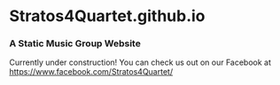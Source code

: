 # Stratos4Quartet.github.io

### A Static Music Group Website

Currently under construction! You can check us out on our Facebook at https://www.facebook.com/Stratos4Quartet/